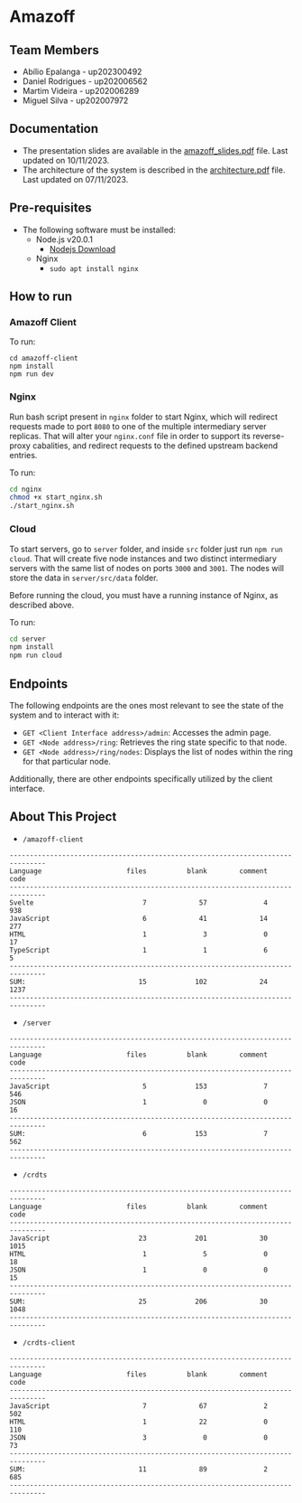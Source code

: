 # Amazoff 

## Team Members
- Abílio Epalanga - up202300492
- Daniel Rodrigues - up202006562
- Martim Videira - up202006289
- Miguel Silva - up202007972

## Documentation

- The presentation slides are available in the [amazoff_slides.pdf](./docs/amazoff_slides.pdf) file. Last updated on 10/11/2023.
- The architecture of the system is described in the [architecture.pdf](./docs/architecture.pdf) file. Last updated on 07/11/2023.




## Pre-requisites
- The following software must be installed:
    - Node.js v20.0.1
      - [Nodejs Download](https://nodejs.org/en/download)
    - Nginx 
      - `sudo apt install nginx`


## How to run
### Amazoff Client
To run:
```shell
cd amazoff-client
npm install
npm run dev
```
### Nginx

Run bash script present in ```nginx``` folder to start Nginx, which will redirect requests made to port ```8080``` to one of the multiple intermediary server replicas. That will alter your ```nginx.conf``` file in  order to support its reverse-proxy cabalities, and redirect requests to the defined upstream backend entries.

To run:
```sh
cd nginx
chmod +x start_nginx.sh
./start_nginx.sh
```


### Cloud
To start servers, go to `server` folder, and inside ```src``` folder just run ```npm run cloud```. That will create five node instances and two distinct intermediary servers with the same list of nodes on ports ```3000``` and ```3001```. The nodes will store the data in `server/src/data` folder.

Before running the cloud, you must have a running instance of Nginx, as described above.

To run:
```sh
cd server
npm install
npm run cloud
```

## Endpoints
The following endpoints are the ones most relevant to see the state of the system and to interact with it:
- `GET <Client Interface address>/admin`: Accesses the admin page.
- `GET <Node address>/ring`: Retrieves the ring state specific to that node.
- `GET <Node address>/ring/nodes`: Displays the list of nodes within the ring for that particular node.

Additionally, there are other endpoints specifically utilized by the client interface.

## About This Project

- `/amazoff-client`
```
-------------------------------------------------------------------------------
Language                     files          blank        comment           code
-------------------------------------------------------------------------------
Svelte                           7             57              4            938
JavaScript                       6             41             14            277
HTML                             1              3              0             17
TypeScript                       1              1              6              5
-------------------------------------------------------------------------------
SUM:                            15            102             24           1237
-------------------------------------------------------------------------------
```


- `/server`
```
-------------------------------------------------------------------------------
Language                     files          blank        comment           code
-------------------------------------------------------------------------------
JavaScript                       5            153              7            546
JSON                             1              0              0             16
-------------------------------------------------------------------------------
SUM:                             6            153              7            562
-------------------------------------------------------------------------------
```

- `/crdts`
```
-------------------------------------------------------------------------------
Language                     files          blank        comment           code
-------------------------------------------------------------------------------
JavaScript                      23            201             30           1015
HTML                             1              5              0             18
JSON                             1              0              0             15
-------------------------------------------------------------------------------
SUM:                            25            206             30           1048
-------------------------------------------------------------------------------
```

- `/crdts-client`
```
-------------------------------------------------------------------------------
Language                     files          blank        comment           code
-------------------------------------------------------------------------------
JavaScript                       7             67              2            502
HTML                             1             22              0            110
JSON                             3              0              0             73
-------------------------------------------------------------------------------
SUM:                            11             89              2            685
-------------------------------------------------------------------------------
```